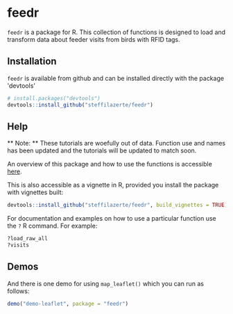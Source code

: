
# feedr

`feedr` is a package for R. This collection of functions is designed to load and transform data about feeder visits from birds with RFID tags.

## Installation
`feedr` is available from github and can be installed directly with the package 'devtools'

```r
# install.packages("devtools")
devtools::install_github("steffilazerte/feedr")
```

## Help

** Note: ** These tutorials are woefully out of data. Function use and names has been updated and the tutorials will be updated to match soon.

An overview of this package and how to use the functions is accessible [here](http://steffi.ca/thinkR/feedr.html).

This is also accessible as a vignette in R, provided you install the package with vignettes built:

```r
devtools::install_github("steffilazerte/feedr", build_vignettes = TRUE)
```

For documentation and examples on how to use a particular function use the `?` R command. For example:

```r
?load_raw_all
?visits
```

## Demos

And there is one demo for using `map_leaflet()` which you can run as follows:

```r
demo("demo-leaflet", package = "feedr")
```
